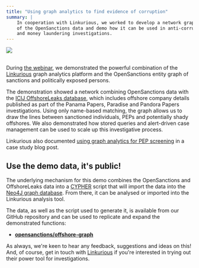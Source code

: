 ```yaml
---
title: "Using graph analytics to find evidence of corruption"
summary: |
    In cooperation with Linkurious, we worked to develop a network graph view
    of the OpenSanctions data and demo how it can be used in anti-corruption
    and money laundering investigations.
---
```


<a href="https://www.bigmarker.com/linkurious/Finding-evidence-of-corruption-and-money-laundering-with-open-data">
    <img class="img-fluid" src="https://assets.pudo.org/opensanctions/images/webinar.png">
</a><br/><br/>

During [the webinar](https://www.bigmarker.com/linkurious/Finding-evidence-of-corruption-and-money-laundering-with-open-data), we demonstrated the powerful combination of the [Linkurious](https://linkurious.com) graph analytics platform and the OpenSanctions entity graph of sanctions and politically exposed persons.

The demonstration showed a network combining OpenSanctions data with the [ICIJ OffshoreLeaks database](https://offshoreleaks.icij.org/), which includes offshore company details published as part of the Panama Papers, Paradise and Pandora Papers investigations. Using only name-based matching, the graph allows us to draw the lines between sanctioned individuals, PEPs and potentially shady offshores. We also demonstrated how stored queries and alert-driven case management can be used to scale up this investigative process.

Linkurious also documented [using graph analytics for PEP screening](https://linkurious.com/blog/pep-screening-graph-analytics/) in a case study blog post.

## Use the demo data, it's public!

The underlying mechanism for this demo combines the OpenSanctions and OffshoreLeaks data into a [CYPHER](https://neo4j.com/developer/cypher/) script that will import the data into the [Neo4J graph database](https://neo4j.com/). From there, it can be analysed or imported into the Linkurious analysis tool.

The data, as well as the script used to generate it, is available from our GitHub repository and can be used to replicate and expand the demonstrated functions:

* **[opensanctions/offshore-graph](https://github.com/opensanctions/offshore-graph)**

As always, we're keen to hear any feedback, suggestions and ideas on this! And, of course, get in touch with [Linkurious](https://linkurious.com) if you're interested in trying out their power tool for investigations.